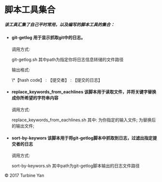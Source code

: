 # 脚本工具集合
##### 该工具汇集了自己平时常用，以及编写的脚本工具的集合：
* #### git-getlog 用于显示抓取git中的日志。
  <p>调用方式:</p>
      git-getlog.sh <path> 其中path为指定你将日志信息转储的文件路径
  <p>输出格式:</p>
  \*【hash code】 : 【提交者】 : 【提交的日志】

* #### replace_keywords_from_eachlines 该脚本用于读取文件，并将关键字替换成你所希望的字符串内容
  <p>调用方式:</p>
      replace_keywords_from_eachlines.sh <input_file_path> <output_file_path>
      其中:
      <input_file_path> 为你指定的输入文件;
      <output_file_path>为替换后的输出文件;
* #### sort-by-keywors 该脚本用于将git-getlog脚本中抓取到日志，过滤出指定提交者的日志
  <p>调用方式:</p>
      sort-by-keywors.sh <path> 其中path为git-getlog脚本输出的日志文件路径

<div class="footer">
       &copy; 2017 Turbine Yan
   </div>
